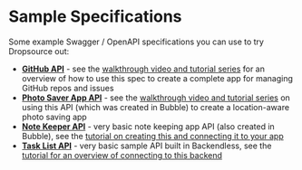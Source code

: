# Sample Specifications

Some example Swagger / OpenAPI specifications you can use to try Dropsource out:

* **[GitHub API](https://github.com/Dropsource/sample-specifications/blob/master/github-api-specification.json)** - see the [walkthrough video and tutorial series](https://help.dropsource.com/docs/resources/app-walkthroughs/github-organizer-app/) for an overview of how to use this spec to create a complete app for managing GitHub repos and issues
* **[Photo Saver App API](https://github.com/Dropsource/sample-specifications/blob/master/photo-save-api-specification.json)** - see the [walkthrough video and tutorial series](https://help.dropsource.com/docs/resources/app-walkthroughs/photo-saver-app/) on using this API (which was created in Bubble) to create a location-aware photo saving app
* **[Note Keeper API](https://github.com/Dropsource/sample-specifications/blob/master/note-keeper-api-specification.json)** - very basic note keeping app API (also created in Bubble), see the [tutorial on creating this and connecting it to your app](https://help.dropsource.com/docs/documentation/integrating-with-dropsource/api-tools/connect-your-app-to-bubble/)
* **[Task List API](https://github.com/Dropsource/sample-specifications/blob/master/task-list-api-specification.json)** - very basic sample API built in Backendless, see the [tutorial for an overview of connecting to this backend](https://help.dropsource.com/docs/documentation/integrating-with-dropsource/api-tools/connect-your-app-to-backendless/)
